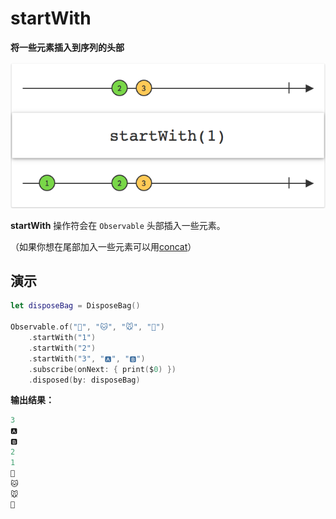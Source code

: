 # startWith

**将一些元素插入到序列的头部**

![](../.gitbook/assets/startWith.png)

**startWith** 操作符会在 `Observable` 头部插入一些元素。

（如果你想在尾部加入一些元素可以用[concat](concat.md)）

## 演示

```swift
let disposeBag = DisposeBag()

Observable.of("🐶", "🐱", "🐭", "🐹")
    .startWith("1")
    .startWith("2")
    .startWith("3", "🅰️", "🅱️")
    .subscribe(onNext: { print($0) })
    .disposed(by: disposeBag)
```

**输出结果：**

```swift
3
🅰️
🅱️
2
1
🐶
🐱
🐭
🐹
```

